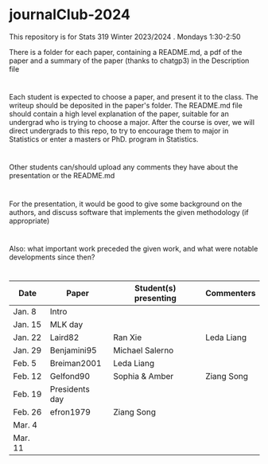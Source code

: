 # journalClub-2024


This repository is for Stats 319 Winter 2023/2024 . Mondays 1:30-2:50

There is a folder for each paper, containing a README.md, a pdf of the paper and a summary of the paper (thanks to chatgp3) in
the Description file
#
Each student is expected to choose a paper, and present it to the class. The writeup should be deposited in the paper's folder.
The README.md file should contain a high level explanation of the paper, suitable for an undergrad who is trying to choose a major.
After the course is over, we will direct undergrads to this repo, to try to encourage them to major in Statistics or enter a  masters or PhD. program in Statistics.

#
Other students can/should upload  any comments they have about the presentation or the README.md
#
For the presentation, it would be good to  give some background on the authors, and discuss software that implements the given methodology (if appropriate)
#
Also: what important work preceded the given work, and what were notable developments since then?
#

| Date | Paper   | Student(s) presenting |   Commenters  |   
|----| ---- |-------- |   ---------   |
|   Jan. 8   |  Intro      |            |     |
|   Jan. 15   |  MLK day      |            | |
|   Jan. 22   |Laird82|     Ran Xie       | Leda Liang |
|   Jan. 29   | Benjamini95       |   Michael Salerno         | |
|   Feb. 5   | Breiman2001       | Leda Liang           | |
|   Feb. 12   |  Gelfond90      |     Sophia & Amber       | Ziang Song |
|   Feb. 19   |   Presidents day     |   |          |
|   Feb.  26   |  efron1979    |  Ziang Song    | |
|   Mar. 4   |        |             | |
 |   Mar. 11   |        |          | |


